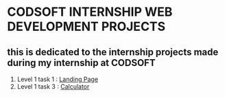 # CODSOFT INTERNSHIP WEB DEVELOPMENT PROJECTS
## this is dedicated to the internship projects made during my internship at CODSOFT
1) Level 1 task 1 : [Landing Page](https://github.com/apache2op/CODSOFT/tree/main/landing%20page)
2) Level 1 task 3 : [Calculator](https://github.com/apache2op/CODSOFT/blob/main/Calculator/index.html)
